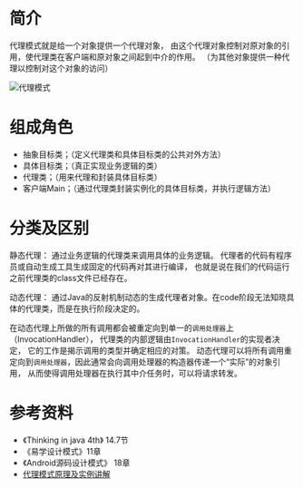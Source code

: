 简介
====
代理模式就是给一个对象提供一个代理对象，
由这个代理对象控制对原对象的引用，使代理类在客户端和原对象之间起到中介的作用。
（为其他对象提供一种代理以控制对这个对象的访问）

![代理模式](http://www.jasongj.com/img/designpattern/proxydecorator/ProxyPattern.png)

组成角色
=======
- 抽象目标类；（定义代理类和具体目标类的公共对外方法）
- 具体目标类；（真正实现业务逻辑的类）
- 代理类；（用来代理和封装具体目标类）
- 客户端Main；（通过代理类封装实例化的具体目标类，并执行逻辑方法）

分类及区别
==========
静态代理：
通过业务逻辑的代理类来调用具体的业务逻辑。
代理者的代码有程序员或自动生成工具生成固定的代码再对其进行编译，
也就是说在我们的代码运行之前代理类的class文件已经存在。


动态代理：
通过Java的反射机制动态的生成代理者对象。在code阶段无法知晓具体的代理类，而是在执行阶段决定的。

在动态代理上所做的所有调用都会被重定向到单一的`调用处理器`上（InvocationHandler），
代理类的内部逻辑由`InvocationHandler`的实现者决定，
它的工作是揭示调用的类型并确定相应的对策。
动态代理可以将所有调用重定向到`调用处理器`，因此通常会向调用处理器的构造器传递一个“实际”的对象引用，
从而使得调用处理器在执行其中介任务时，可以将请求转发。

参考资料
=======
- 《Thinking in java 4th》 14.7节
- 《易学设计模式》11章
- 《Android源码设计模式》 18章
- [代理模式原理及实例讲解](https://www.ibm.com/developerworks/cn/java/j-lo-proxy-pattern/)